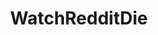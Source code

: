 ---
title: WatchRedditDie
crosslinks:
- exmuslim
- MassdropBot
- subredditcancer
- The_Donald
- botwatch
- politics
- surfing
- worldnews
- KotakuInAction
- LateStageCapitalism
- piratenpartei
- washingtondc
- europeanparliament
- conspiracy
- RedditCensors
- EnoughCommieSpam
- privacy
- italy
- undelete
- EnoughTrumpSpam
---